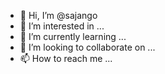 - 👋 Hi, I’m @sajango
- 👀 I’m interested in ...
- 🌱 I’m currently learning ...
- 💞️ I’m looking to collaborate on ...
- 📫 How to reach me ...

<!---
sajango/sajango is a ✨ special ✨ repository because its `README.md` (this file) appears on your GitHub profile.
You can click the Preview link to take a look at your changes.
--->
